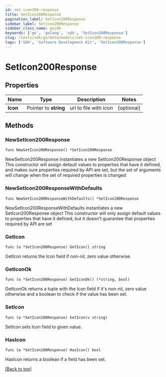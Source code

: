```yaml
---
id: set-icon200-response
title: SetIcon200Response
pagination_label: SetIcon200Response
sidebar_label: SetIcon200Response
sidebar_class_name: gosdk
keywords: ['go', 'golang', 'sdk', 'SetIcon200Response'] 
slug: /tools/sdk/go/beta/models/set-icon200-response
tags: ['SDK', 'Software Development Kit', 'SetIcon200Response']
---
```


# SetIcon200Response

## Properties

Name | Type | Description | Notes
------------ | ------------- | ------------- | -------------
**Icon** |  Pointer to **string** | url to file with icon | [optional] 

## Methods

### NewSetIcon200Response

`func NewSetIcon200Response() *SetIcon200Response`

NewSetIcon200Response instantiates a new SetIcon200Response object
This constructor will assign default values to properties that have it defined,
and makes sure properties required by API are set, but the set of arguments
will change when the set of required properties is changed

### NewSetIcon200ResponseWithDefaults

`func NewSetIcon200ResponseWithDefaults() *SetIcon200Response`

NewSetIcon200ResponseWithDefaults instantiates a new SetIcon200Response object
This constructor will only assign default values to properties that have it defined,
but it doesn't guarantee that properties required by API are set

### GetIcon

`func (o *SetIcon200Response) GetIcon() string`

GetIcon returns the Icon field if non-nil, zero value otherwise.

### GetIconOk

`func (o *SetIcon200Response) GetIconOk() (*string, bool)`

GetIconOk returns a tuple with the Icon field if it's non-nil, zero value otherwise
and a boolean to check if the value has been set.

### SetIcon

`func (o *SetIcon200Response) SetIcon(v string)`

SetIcon sets Icon field to given value.

### HasIcon

`func (o *SetIcon200Response) HasIcon() bool`

HasIcon returns a boolean if a field has been set.


[[Back to top]](#) 


